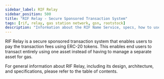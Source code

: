 ```yaml
---
sidebar_label: RIF Relay
sidebar_position: 500
title: "RIF Relay - Secure Sponsored Transaction System"
tags: [rif, relay, gas station network, gsn, rootstock]
description: "Information about the RIF Name Service, specs, how to use and integrate."
---
```


RIF Relay is a secure sponsored transaction system that enables users to pay the transaction fees using ERC-20 tokens. This enables end users to transact entirely using one asset instead of having to manage a separate asset for gas.

For general information about RIF Relay, including its design, architecture, and specifications, please refer to the table of contents.

<CardsGrid>
  <CardsGridItem
    title="Starter Kit"
    subtitle="rif relay"
    color="cyan"
     linkHref="/developers/integrate/rif-relay/sample-dapp"
    linkTitle="Use the Kit"
    description="How to use the RIF Relay Sample dApp SDK."
  />
  <CardsGridItem
    title="Guide"
    subtitle="rif relay"
    color="cyan"
    linkHref="/developers/integrate/rif-relay/installation-requirements/"
    linkTitle="Use the Guide"
    description="Requirements for installing RIF Relay."
  />
</CardsGrid>